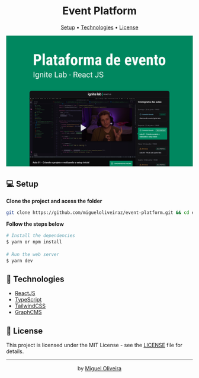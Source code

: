 <h1 align="center">Event Platform</h1>

<p align="center">
  <a href="#-technologies">Setup</a> •
  <a href="#-getting-started">Technologies</a> •
  <a href="#-license">License</a>
</p>

<p align="center">
  <img 
    src=".github/background.png" 
    alt="Ignite Lab"
  />
</p>

## 💻 Setup

**Clone the project and acess the folder**

```bash
git clone https://github.com/migueloliveiraz/event-platform.git && cd event-platform
```

**Follow the steps below**

```bash
# Install the dependencies
$ yarn or npm install

# Run the web server
$ yarn dev

```

## 🚀 Technologies

- [ReactJS](https://reactjs.org/)
- [TypeScript](https://www.typescriptlang.org/)
- [TailwindCSS](https://tailwindcss.com/)
- [GraphCMS](https://graphcms.com/)

## 📝 License

This project is licensed under the MIT License - see the [LICENSE](LICENSE) file for details.

---

<p align="center">
  by <a href="https://www.linkedin.com/in/miguel-oliv/">Miguel Oliveira</a>
</p>